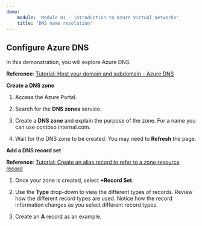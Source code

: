 ```yaml
---
demo:
    module: 'Module 01 - Introduction to Azure Virtual Networks'
    title: 'DNS name resolution'
---
```

## Configure Azure DNS

In this demonstration, you will explore Azure DNS.

**Reference**: [Tutorial: Host your domain and subdomain - Azure DNS](https://docs.microsoft.com/azure/dns/dns-delegate-domain-azure-dns)


**Create a DNS zone**

1. Access the Azure Portal.

1. Search for the **DNS zones** service.

1. Create a **DNS zone** and explain the purpose of the zone. For a name you can use contoso.internal.com.

1.  Wait for the DNS zone to be created. You may need to **Refresh** the page.

**Add a DNS record set**

**Reference**: [Tutorial: Create an alias record to refer to a zone resource record](https://learn.microsoft.com/azure/dns/tutorial-alias-rr)

1. Once your zone is created, select **+Record Set**.

1. Use the **Type** drop-down to view the different types of records. Review how the different record types are used. Notice how the record information changes as you select different record types.

1. Create an **A** record as an example. 

